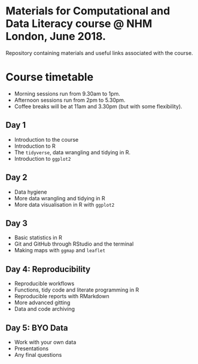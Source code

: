 # Materials for Computational and Data Literacy course @ NHM London, June 2018.

Repository containing materials and useful links associated with the course.


# Course timetable

- Morning sessions run from 9.30am to 1pm.
- Afternoon sessions run from 2pm to 5.30pm.
- Coffee breaks will be at 11am and 3.30pm (but with some flexibility).

## Day 1 

- Introduction to the course
- Introduction to R
- The `tidyverse`, data wrangling and tidying in R.
- Introduction to `ggplot2`

## Day 2

- Data hygiene
- More data wrangling and tidying in R
- More data visualisation in R with `ggplot2`

## Day 3

- Basic statistics in R
- Git and GitHub through RStudio and the terminal
- Making maps with `ggmap` and `leaflet`

## Day 4: Reproducibility

- Reproducible workflows
- Functions, tidy code and literate programming in R  
- Reproducible reports with RMarkdown
- More advanced gitting
- Data and code archiving

## Day 5: BYO Data

- Work with your own data
- Presentations
- Any final questions
